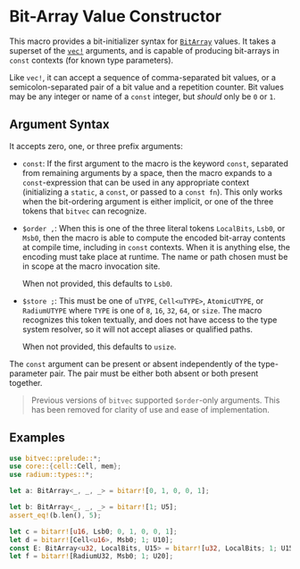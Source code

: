 # Bit-Array Value Constructor

This macro provides a bit-initializer syntax for [`BitArray`] values. It takes a
superset of the [`vec!`] arguments, and is capable of producing bit-arrays in
`const` contexts (for known type parameters).

Like `vec!`, it can accept a sequence of comma-separated bit values, or a
semicolon-separated pair of a bit value and a repetition counter. Bit values may
be any integer or name of a `const` integer, but *should* only be `0` or `1`.

## Argument Syntax

It accepts zero, one, or three prefix arguments:

- `const`: If the first argument to the macro is the keyword `const`, separated
  from remaining arguments by a space, then the macro expands to a
  `const`-expression that can be used in any appropriate context (initializing
  a `static`, a `const`, or passed to a `const fn`). This only works when the
  bit-ordering argument is either implicit, or one of the three tokens that
  `bitvec` can recognize.
- `$order ,`: When this is one of the three literal tokens `LocalBits`, `Lsb0`,
  or `Msb0`, then the macro is able to compute the encoded bit-array contents at
  compile time, including in `const` contexts. When it is anything else, the
  encoding must take place at runtime. The name or path chosen must be in scope
  at the macro invocation site.

  When not provided, this defaults to `Lsb0`.
- `$store ;`: This must be one of `uTYPE`, `Cell<uTYPE>`, `AtomicUTYPE`, or
  `RadiumUTYPE` where `TYPE` is one of `8`, `16`, `32`, `64`, or `size`. The
  macro recognizes this token textually, and does not have access to the type
  system resolver, so it will not accept aliases or qualified paths.

  When not provided, this defaults to `usize`.

The `const` argument can be present or absent independently of the
type-parameter pair. The pair must be either both absent or both present
together.

> Previous versions of `bitvec` supported `$order`-only arguments. This has been
> removed for clarity of use and ease of implementation.

## Examples

```rust
use bitvec::prelude::*;
use core::{cell::Cell, mem};
use radium::types::*;

let a: BitArray<_, _, _> = bitarr![0, 1, 0, 0, 1];

let b: BitArray<_, _, _> = bitarr![1; U5];
assert_eq!(b.len(), 5);

let c = bitarr![u16, Lsb0; 0, 1, 0, 0, 1];
let d = bitarr![Cell<u16>, Msb0; 1; U10];
const E: BitArray<u32, LocalBits, U15> = bitarr![u32, LocalBits; 1; U15];
let f = bitarr![RadiumU32, Msb0; 1; U20];
```

[`BitArray`]: crate::array::BitArray
[`vec!`]: macro@alloc::vec
